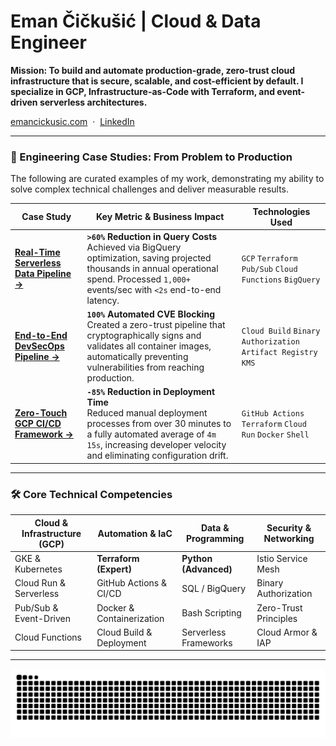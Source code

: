 # Eman Čičkušić | Cloud & Data Engineer

**Mission: To build and automate production-grade, zero-trust cloud infrastructure that is secure, scalable, and cost-efficient by default. I specialize in GCP, Infrastructure-as-Code with Terraform, and event-driven serverless architectures.**

[emancickusic.com](https://emancickusic.com/) &nbsp;&middot;&nbsp; [LinkedIn](https://www.linkedin.com/in/eman-cickusic/) 

---

### 🚀 Engineering Case Studies: From Problem to Production

The following are curated examples of my work, demonstrating my ability to solve complex technical challenges and deliver measurable results.

| Case Study | Key Metric & Business Impact | Technologies Used |
|---|---|---|
| **[Real-Time Serverless Data Pipeline &rarr;](https://github.com/eman-cickusic/Real-Time-Serverless-Data-Pipeline-on-Google-Cloud)** | **`>60%` Reduction in Query Costs** <br/> Achieved via BigQuery optimization, saving projected thousands in annual operational spend. Processed `1,000+` events/sec with `<2s` end-to-end latency. | `GCP` `Terraform` `Pub/Sub` `Cloud Functions` `BigQuery` |
| **[End-to-End DevSecOps Pipeline &rarr;](https://github.com/eman-cickusic/Secure-Software-Delivery)** | **`100%` Automated CVE Blocking** <br/> Created a zero-trust pipeline that cryptographically signs and validates all container images, automatically preventing vulnerabilities from reaching production. | `Cloud Build` `Binary Authorization` `Artifact Registry` `KMS` |
| **[Zero-Touch GCP CI/CD Framework &rarr;](https://github.com/eman-cickusic/gcp-cicd-demo)** | **`-85%` Reduction in Deployment Time** <br/> Reduced manual deployment processes from over 30 minutes to a fully automated average of `4m 15s`, increasing developer velocity and eliminating configuration drift. | `GitHub Actions` `Terraform` `Cloud Run` `Docker` `Shell` |

---

### 🛠️ Core Technical Competencies

| **Cloud & Infrastructure (GCP)** | **Automation & IaC** | **Data & Programming** | **Security & Networking** |
|---|---|---|---|
| GKE & Kubernetes | **Terraform (Expert)** | **Python (Advanced)** | Istio Service Mesh |
| Cloud Run & Serverless | GitHub Actions & CI/CD | SQL / BigQuery | Binary Authorization |
| Pub/Sub & Event-Driven | Docker & Containerization | Bash Scripting | Zero-Trust Principles |
| Cloud Functions | Cloud Build & Deployment | Serverless Frameworks | Cloud Armor & IAP |

---

<div align="center">
  <picture>
    <source media="(prefers-color-scheme: dark)" srcset="https://raw.githubusercontent.com/eman-cickusic/eman-cickusic/output/github-snake-dark.svg">
    <source media="(pre-fers-color-scheme: light)" srcset="https://raw.githubusercontent.com/eman-cickusic/eman-cickusic/output/github-snake.svg">
    <img alt="github snake animation" src="https://raw.githubusercontent.com/eman-cickusic/eman-cickusic/output/github-snake.svg">
  </picture>
</div>
